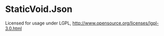 StaticVoid.Json
===============
Licensed for usage under LGPL, http://www.opensource.org/licenses/lgpl-3.0.html
